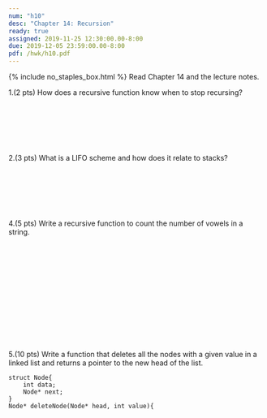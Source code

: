 ```yaml
---
num: "h10"
desc: "Chapter 14: Recursion"
ready: true
assigned: 2019-11-25 12:30:00.00-8:00
due: 2019-12-05 23:59:00.00-8:00
pdf: /hwk/h10.pdf
---
```

{% include no_staples_box.html %}
Read Chapter 14 and the lecture notes. 


1.(2 pts) How does a recursive function know when to stop recursing?
<div style="margin-bottom:8em"></div>

2.(3 pts) What is a LIFO scheme and how does it relate to stacks?
<div style="margin-bottom:8em"></div>


<div class="pagebreak"></div>

4.(5 pts) Write a recursive function to count the number of vowels in a string.
<div style="margin-bottom:16em"></div>



<div markdown="1">

5.(10 pts) Write a function that deletes all the nodes with a given value in a linked list and returns a pointer to the new head of the list. 

```
struct Node{
	int data;
	Node* next;
}
Node* deleteNode(Node* head, int value){
```



</div>
